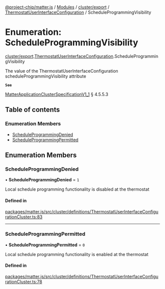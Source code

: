 [@project-chip/matter.js](../README.md) / [Modules](../modules.md) / [cluster/export](../modules/cluster_export.md) / [ThermostatUserInterfaceConfiguration](../modules/cluster_export.ThermostatUserInterfaceConfiguration.md) / ScheduleProgrammingVisibility

# Enumeration: ScheduleProgrammingVisibility

[cluster/export](../modules/cluster_export.md).[ThermostatUserInterfaceConfiguration](../modules/cluster_export.ThermostatUserInterfaceConfiguration.md).ScheduleProgrammingVisibility

The value of the ThermostatUserInterfaceConfiguration scheduleProgrammingVisibility attribute

**`See`**

[MatterApplicationClusterSpecificationV1_1](../interfaces/spec_export.MatterApplicationClusterSpecificationV1_1.md) § 4.5.5.3

## Table of contents

### Enumeration Members

- [ScheduleProgrammingDenied](cluster_export.ThermostatUserInterfaceConfiguration.ScheduleProgrammingVisibility.md#scheduleprogrammingdenied)
- [ScheduleProgrammingPermitted](cluster_export.ThermostatUserInterfaceConfiguration.ScheduleProgrammingVisibility.md#scheduleprogrammingpermitted)

## Enumeration Members

### ScheduleProgrammingDenied

• **ScheduleProgrammingDenied** = ``1``

Local schedule programming functionality is disabled at the thermostat

#### Defined in

[packages/matter.js/src/cluster/definitions/ThermostatUserInterfaceConfigurationCluster.ts:83](https://github.com/project-chip/matter.js/blob/dfd1dc35/packages/matter.js/src/cluster/definitions/ThermostatUserInterfaceConfigurationCluster.ts#L83)

___

### ScheduleProgrammingPermitted

• **ScheduleProgrammingPermitted** = ``0``

Local schedule programming functionality is enabled at the thermostat

#### Defined in

[packages/matter.js/src/cluster/definitions/ThermostatUserInterfaceConfigurationCluster.ts:78](https://github.com/project-chip/matter.js/blob/dfd1dc35/packages/matter.js/src/cluster/definitions/ThermostatUserInterfaceConfigurationCluster.ts#L78)
